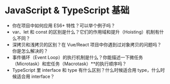 # JavaScript & TypeScript 基础

- 你在项目中如何应用 ES6+ 特性？可以举个例子吗？
- var、let 和 const 的区别是什么？它们的作用域和提升（Hoisting）机制有什么不同？
- 深拷贝和浅拷贝的区别？在 Vue/React 项目中你遇到过对象拷贝的问题吗？你是怎么解决的？
- 事件循环（Event Loop）的执行机制是什么？你能描述一下微任务（Microtask）和宏任务（Macrotask）**的执行顺序吗？
- TypeScript 里 interface 和 type 有什么区别？什么时候适合用 type，什么时候适合用 interface？
